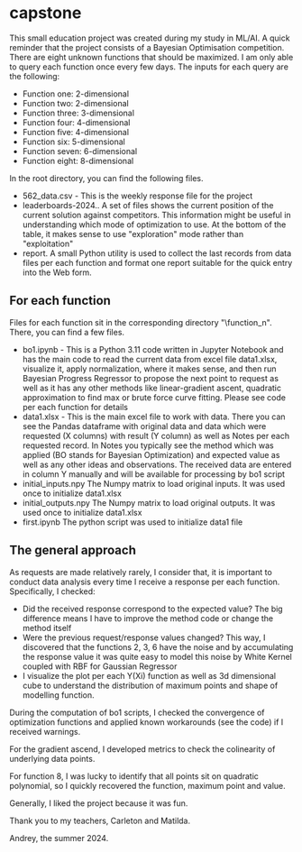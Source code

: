 # capstone
This small education project was created during my study in ML/AI. 
A quick reminder that the project consists of a Bayesian Optimisation competition. There are eight unknown functions that should be maximized. I am only able to query each function once every few days. The inputs for each query are the following:
- Function one: 2-dimensional
- Function two: 2-dimensional
- Function three: 3-dimensional
- Function four: 4-dimensional
- Function five: 4-dimensional
- Function six: 5-dimensional
- Function seven: 6-dimensional
- Function eight: 8-dimensional

In the root directory, you can find the following files.
- 562_data.csv - This is the weekly response file for the project
- leaderboards-2024.. A set of files shows the current position of the current solution against competitors. This information might be useful in understanding which mode of optimization to use. At the bottom of the table, it makes sense to use "exploration" mode rather than "exploitation"
- report. A small Python utility is used to collect the last records from data files per each function and format one report suitable for the quick entry into the Web form.

## For each function
Files for each function sit in the corresponding directory "\function_n". There, you can find a few files.
- bo1.ipynb - This is a Python 3.11 code written in Jupyter Notebook and has the main code to read the current data from excel file data1.xlsx, visualize it, apply normalization, where it makes sense, and then run Bayesian Progress Regressor to propose the next point to request as well as it has any other methods like linear-gradient ascent, quadratic approximation to find max or brute force curve fitting. Please see code per each function for details
- data1.xlsx - This is the main excel file to work with data. There you can see the Pandas dataframe with original data and data which were requested (X columns) with result (Y column) as well as Notes per each requested record. In Notes you typically see the method which was applied (BO stands for Bayesian Optimization) and expected value as well as any other ideas and observations. The received data are entered in column Y manually and will be available for processing by bo1 script
- initial_inputs.npy The Numpy matrix to load original inputs. It was used once to initialize data1.xlsx
- initial_outputs.npy The Numpy matrix to load original outputs. It was used once to initialize data1.xlsx
- first.ipynb The python script was used to initialize data1 file

## The general approach
As requests are made relatively rarely, I consider that, it is important to conduct data analysis every time I receive a response per each function. Specifically, I checked:
- Did the received response correspond to the expected value? The big difference means I have to improve the method code or change the method itself
- Were the previous request/response values changed? This way, I discovered that the functions 2, 3, 6 have the noise and by accumulating the response value it was quite easy to model this noise by White Kernel coupled with RBF for Gaussian Regressor 
- I visualize the plot per each Y(Xi) function as well as 3d dimensional cube to understand the distribution of maximum points and shape of modelling function.
  
During the computation of bo1 scripts, I checked the convergence of optimization functions and applied known workarounds (see the code) if I received warnings.

For the gradient ascend, I developed metrics to check the colinearity of underlying data points.

For function 8, I was lucky to identify that all points sit on quadratic polynomial, so I quickly recovered the function, maximum point and value.

Generally, I liked the project because it was fun.

Thank you to my teachers, Carleton and Matilda.

Andrey, the summer 2024.
